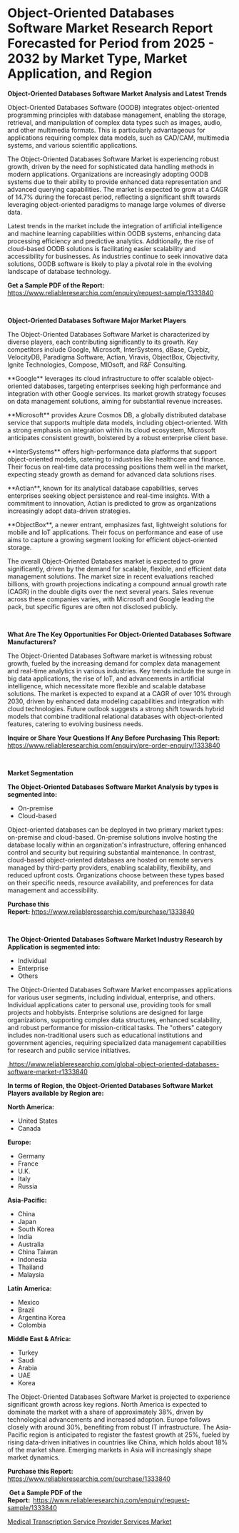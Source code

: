 <p><h1>Object-Oriented Databases Software Market Research Report Forecasted for Period from 2025 -  2032 by Market Type, Market Application, and Region</h1></p><p><strong>Object-Oriented Databases Software Market Analysis and Latest Trends</strong></p>
<p><p>Object-Oriented Databases Software (OODB) integrates object-oriented programming principles with database management, enabling the storage, retrieval, and manipulation of complex data types such as images, audio, and other multimedia formats. This is particularly advantageous for applications requiring complex data models, such as CAD/CAM, multimedia systems, and various scientific applications.</p><p>The Object-Oriented Databases Software Market is experiencing robust growth, driven by the need for sophisticated data handling methods in modern applications. Organizations are increasingly adopting OODB systems due to their ability to provide enhanced data representation and advanced querying capabilities. The market is expected to grow at a CAGR of 14.7% during the forecast period, reflecting a significant shift towards leveraging object-oriented paradigms to manage large volumes of diverse data.</p><p>Latest trends in the market include the integration of artificial intelligence and machine learning capabilities within OODB systems, enhancing data processing efficiency and predictive analytics. Additionally, the rise of cloud-based OODB solutions is facilitating easier scalability and accessibility for businesses. As industries continue to seek innovative data solutions, OODB software is likely to play a pivotal role in the evolving landscape of database technology.</p></p>
<p><strong>Get a Sample PDF of the Report:&nbsp;</strong> <a href="https://www.reliableresearchiq.com/enquiry/request-sample/1333840?utm_campaign=2265&utm_medium=2&utm_source=Github&utm_content=ia&utm_term=24032025&utm_id=object-oriented-databases-software">https://www.reliableresearchiq.com/enquiry/request-sample/1333840</a></p>
<p>&nbsp;</p>
<p><strong>Object-Oriented Databases Software Major Market Players</strong></p>
<p><p>The Object-Oriented Databases Software Market is characterized by diverse players, each contributing significantly to its growth. Key competitors include Google, Microsoft, InterSystems, dBase, Cyebiz, VelocityDB, Paradigma Software, Actian, Viravis, ObjectBox, Objectivity, Ignite Technologies, Compose, MIOsoft, and R&F Consulting.</p><p>**Google** leverages its cloud infrastructure to offer scalable object-oriented databases, targeting enterprises seeking high performance and integration with other Google services. Its market growth strategy focuses on data management solutions, aiming for substantial revenue increases.</p><p>**Microsoft** provides Azure Cosmos DB, a globally distributed database service that supports multiple data models, including object-oriented. With a strong emphasis on integration within its cloud ecosystem, Microsoft anticipates consistent growth, bolstered by a robust enterprise client base.</p><p>**InterSystems** offers high-performance data platforms that support object-oriented models, catering to industries like healthcare and finance. Their focus on real-time data processing positions them well in the market, expecting steady growth as demand for advanced data solutions rises.</p><p>**Actian**, known for its analytical database capabilities, serves enterprises seeking object persistence and real-time insights. With a commitment to innovation, Actian is predicted to grow as organizations increasingly adopt data-driven strategies.</p><p>**ObjectBox**, a newer entrant, emphasizes fast, lightweight solutions for mobile and IoT applications. Their focus on performance and ease of use aims to capture a growing segment looking for efficient object-oriented storage.</p><p>The overall Object-Oriented Databases market is expected to grow significantly, driven by the demand for scalable, flexible, and efficient data management solutions. The market size in recent evaluations reached billions, with growth projections indicating a compound annual growth rate (CAGR) in the double digits over the next several years. Sales revenue across these companies varies, with Microsoft and Google leading the pack, but specific figures are often not disclosed publicly.</p></p>
<p>&nbsp;</p>
<p><strong>What Are The Key Opportunities For Object-Oriented Databases Software Manufacturers?</strong></p>
<p><p>The Object-Oriented Databases Software market is witnessing robust growth, fueled by the increasing demand for complex data management and real-time analytics in various industries. Key trends include the surge in big data applications, the rise of IoT, and advancements in artificial intelligence, which necessitate more flexible and scalable database solutions. The market is expected to expand at a CAGR of over 10% through 2030, driven by enhanced data modeling capabilities and integration with cloud technologies. Future outlook suggests a strong shift towards hybrid models that combine traditional relational databases with object-oriented features, catering to evolving business needs.</p></p>
<p><strong>Inquire or Share Your Questions If Any Before Purchasing This Report:</strong> <a href="https://www.reliableresearchiq.com/enquiry/pre-order-enquiry/1333840?utm_campaign=2265&utm_medium=2&utm_source=Github&utm_content=ia&utm_term=24032025&utm_id=object-oriented-databases-software">https://www.reliableresearchiq.com/enquiry/pre-order-enquiry/1333840</a></p>
<p>&nbsp;</p>
<p><strong>Market Segmentation</strong></p>
<p><strong>The Object-Oriented Databases Software Market Analysis by types is segmented into:</strong></p>
<p><ul><li>On-premise</li><li>Cloud-based</li></ul></p>
<p><p>Object-oriented databases can be deployed in two primary market types: on-premise and cloud-based. On-premise solutions involve hosting the database locally within an organization's infrastructure, offering enhanced control and security but requiring substantial maintenance. In contrast, cloud-based object-oriented databases are hosted on remote servers managed by third-party providers, enabling scalability, flexibility, and reduced upfront costs. Organizations choose between these types based on their specific needs, resource availability, and preferences for data management and accessibility.</p></p>
<p><strong>Purchase this Report:&nbsp;</strong><a href="https://www.reliableresearchiq.com/purchase/1333840?utm_campaign=2265&utm_medium=2&utm_source=Github&utm_content=ia&utm_term=24032025&utm_id=object-oriented-databases-software">https://www.reliableresearchiq.com/purchase/1333840</a></p>
<p>&nbsp;</p>
<p><strong>The Object-Oriented Databases Software Market Industry Research by Application is segmented into:</strong></p>
<p><ul><li>Individual</li><li>Enterprise</li><li>Others</li></ul></p>
<p><p>The Object-Oriented Databases Software Market encompasses applications for various user segments, including individual, enterprise, and others. Individual applications cater to personal use, providing tools for small projects and hobbyists. Enterprise solutions are designed for large organizations, supporting complex data structures, enhanced scalability, and robust performance for mission-critical tasks. The "others" category includes non-traditional users such as educational institutions and government agencies, requiring specialized data management capabilities for research and public service initiatives.</p></p>
<p><a href="https://www.reliableresearchiq.com/global-object-oriented-databases-software-market-r1333840?utm_campaign=2265&utm_medium=2&utm_source=Github&utm_content=ia&utm_term=24032025&utm_id=object-oriented-databases-software">&nbsp;https://www.reliableresearchiq.com/global-object-oriented-databases-software-market-r1333840</a></p>
<p><strong>In terms of Region, the Object-Oriented Databases Software Market Players available by Region are:</strong></p>
<p>
    <p> <strong> North America: </strong>
        <ul>
            <li>United States</li>
            <li>Canada</li>
        </ul>
        </p> 
    <p> <strong> Europe: </strong>
        <ul>
            <li>Germany</li>
            <li>France</li>
            <li>U.K.</li>
            <li>Italy</li>
            <li>Russia</li>
        </ul>
        </p> 
    <p> <strong> Asia-Pacific: </strong>
        <ul>
            <li>China</li>
            <li>Japan</li>
            <li>South Korea</li>
            <li>India</li>
            <li>Australia</li>
            <li>China Taiwan</li>
            <li>Indonesia</li>
            <li>Thailand</li>
            <li>Malaysia</li>
        </ul>
        </p> 
    <p> <strong> Latin America: </strong>
        <ul>
            <li>Mexico</li>
            <li>Brazil</li>
            <li>Argentina Korea</li>
            <li>Colombia</li>
        </ul>
        </p> 
    <p> <strong> Middle East & Africa: </strong>
        <ul>
            <li>Turkey</li>
            <li>Saudi</li>
            <li>Arabia</li>
            <li>UAE</li>
            <li>Korea</li>
        </ul>
    </p>
    </p>
<p><p>The Object-Oriented Databases Software Market is projected to experience significant growth across key regions. North America is expected to dominate the market with a share of approximately 38%, driven by technological advancements and increased adoption. Europe follows closely with around 30%, benefiting from robust IT infrastructure. The Asia-Pacific region is anticipated to register the fastest growth at 25%, fueled by rising data-driven initiatives in countries like China, which holds about 18% of the market share. Emerging markets in Asia will increasingly shape market dynamics.</p></p>
<p><strong>Purchase this Report: </strong><a href="https://www.reliableresearchiq.com/purchase/1333840?utm_campaign=2265&utm_medium=2&utm_source=Github&utm_content=ia&utm_term=24032025&utm_id=object-oriented-databases-software">https://www.reliableresearchiq.com/purchase/1333840</a></p>
<p>&nbsp;<strong>Get a Sample PDF of the Report:&nbsp;&nbsp;</strong><a href="https://www.reliableresearchiq.com/enquiry/request-sample/1333840?utm_campaign=2265&utm_medium=2&utm_source=Github&utm_content=ia&utm_term=24032025&utm_id=object-oriented-databases-software">https://www.reliableresearchiq.com/enquiry/request-sample/1333840</a></p>
<p><strong></strong></p>
<p><p><a href="https://github.com/rosamariarocque98/Market-Research-Report-List-1/blob/main/medical-transcription-service-provider-services-market.md?utm_campaign=2265&utm_medium=2&utm_source=Github&utm_content=ia&utm_term=24032025&utm_id=object-oriented-databases-software">Medical Transcription Service Provider Services Market</a></p></p>